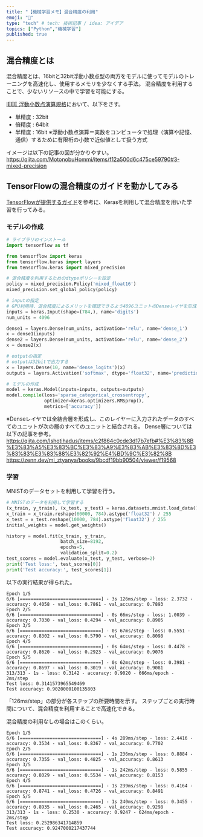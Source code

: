 ```yaml
---
title: "【機械学習メモ】混合精度の利用"
emoji: "🥣"
type: "tech" # tech: 技術記事 / idea: アイデア
topics: ["Python","機械学習"]
published: true
---
```


## 混合精度とは
混合精度とは、16bitと32bit浮動小数点型の両方をモデルに使ってモデルのトレーニングを高速化し、使用するメモリを少なくする手法。
混合精度を利用することで、少ないリソースの中で学習を可能にする。

[IEEE 浮動小数点演算規格](https://ja.wikipedia.org/wiki/IEEE_754)において、以下をさす。
- 単精度 : 32bit
- 倍精度 : 64bit
- 半精度 : 16bit 
※浮動小数点演算＝実数をコンピュータで処理（演算や記憶、通信）するために有限桁の小数で近似値として扱う方式

イメージは以下の記事の図が分かりやすい。
https://qiita.com/MotonobuHommi/items/f12a500d6c475ce59790#3-mixed-precision

## TensorFlowの混合精度のガイドを動かしてみる
[TensorFlowが提供するガイド](https://www.tensorflow.org/guide/mixed_precision?hl=ja)を参考に、Kerasを利用して混合精度を用いた学習を行ってみる。


### モデルの作成
```py
# ライブラリのインストール
import tensorflow as tf

from tensorflow import keras
from tensorflow.keras import layers
from tensorflow.keras import mixed_precision

# 混合精度を利用するためのdtypeポリシーを設定
policy = mixed_precision.Policy('mixed_float16')
mixed_precision.set_global_policy(policy) 

# inputの指定
# GPU利用時、混合精度によるメリットを確認できるよう4096ユニットのDenseレイヤを形成
inputs = keras.Input(shape=(784,), name='digits')
num_units = 4096

dense1 = layers.Dense(num_units, activation='relu', name='dense_1')
x = dense1(inputs)
dense2 = layers.Dense(num_units, activation='relu', name='dense_2')
x = dense2(x)

# outputの指定
# outputは32bitで出力する
x = layers.Dense(10, name='dense_logits')(x)
outputs = layers.Activation('softmax', dtype='float32', name='predictions')(x)

# モデルの作成
model = keras.Model(inputs=inputs, outputs=outputs)
model.compile(loss='sparse_categorical_crossentropy',
              optimizer=keras.optimizers.RMSprop(),
              metrics=['accuracy'])
```
※Denseレイヤでは全結合層を形成し、このレイヤーに入力されたデータのすべてのユニットが次の層のすべてのユニットと結合される。
Dense層については以下の記事を参考。
https://qiita.com/Ishotihadus/items/c2f864c0cde3d17b7efb#%E3%83%8B%E3%83%A5%E3%83%BC%E3%83%A9%E3%83%AB%E3%83%8D%E3%83%83%E3%83%88%E3%82%92%E4%BD%9C%E3%82%8B
https://zenn.dev/mi_ztyanya/books/9bcdf19bb90504/viewer/f19568

### 学習
MNISTのデータセットを利用して学習を行う。
```py
# MNISTのデータを利用して学習する
(x_train, y_train), (x_test, y_test) = keras.datasets.mnist.load_data()
x_train = x_train.reshape(60000, 784).astype('float32') / 255
x_test = x_test.reshape(10000, 784).astype('float32') / 255
initial_weights = model.get_weights()

history = model.fit(x_train, y_train,
                    batch_size=8192,
                    epochs=5,
                    validation_split=0.2)
test_scores = model.evaluate(x_test, y_test, verbose=2)
print('Test loss:', test_scores[0])
print('Test accuracy:', test_scores[1])
```
以下の実行結果が得られた。
```
Epoch 1/5
6/6 [==============================] - 3s 126ms/step - loss: 2.3732 - accuracy: 0.4058 - val_loss: 0.7861 - val_accuracy: 0.7893
Epoch 2/5
6/6 [==============================] - 0s 66ms/step - loss: 1.0039 - accuracy: 0.7030 - val_loss: 0.4294 - val_accuracy: 0.8905
Epoch 3/5
6/6 [==============================] - 0s 67ms/step - loss: 0.5551 - accuracy: 0.8302 - val_loss: 0.5790 - val_accuracy: 0.8098
Epoch 4/5
6/6 [==============================] - 0s 64ms/step - loss: 0.4478 - accuracy: 0.8620 - val_loss: 0.2923 - val_accuracy: 0.9076
Epoch 5/5
6/6 [==============================] - 0s 62ms/step - loss: 0.3981 - accuracy: 0.8697 - val_loss: 0.3019 - val_accuracy: 0.9081
313/313 - 1s - loss: 0.3142 - accuracy: 0.9020 - 666ms/epoch - 2ms/step
Test loss: 0.3141573965549469
Test accuracy: 0.9020000100135803
```
「126ms/step」の部分が各ステップの所要時間を示す。
ステップごとの実行時間について、混合精度を利用することで高速化できる。

混合精度の利用なしの場合はこのくらい。
```
Epoch 1/5
6/6 [==============================] - 4s 289ms/step - loss: 2.4416 - accuracy: 0.3534 - val_loss: 0.8367 - val_accuracy: 0.7702
Epoch 2/5
6/6 [==============================] - 1s 236ms/step - loss: 0.8884 - accuracy: 0.7355 - val_loss: 0.4825 - val_accuracy: 0.8613
Epoch 3/5
6/6 [==============================] - 1s 242ms/step - loss: 0.5855 - accuracy: 0.8029 - val_loss: 0.5534 - val_accuracy: 0.8153
Epoch 4/5
6/6 [==============================] - 1s 239ms/step - loss: 0.4164 - accuracy: 0.8741 - val_loss: 0.4726 - val_accuracy: 0.8491
Epoch 5/5
6/6 [==============================] - 1s 240ms/step - loss: 0.3455 - accuracy: 0.8935 - val_loss: 0.2465 - val_accuracy: 0.9298
313/313 - 1s - loss: 0.2530 - accuracy: 0.9247 - 624ms/epoch - 2ms/step
Test loss: 0.252986341714859
Test accuracy: 0.9247000217437744
```



